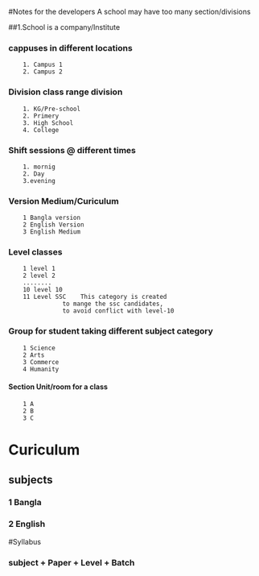 #Notes for the developers
A school may have too many section/divisions

##1.School is a company/Institute
###    cappuses    in different locations
        1. Campus 1 
        2. Campus 2 
###    Division    class range division
        1. KG/Pre-school
        2. Primery
        3. High School
        4. College
###    Shift       sessions @ different times
        1. mornig
        2. Day
        3.evening
###    Version     Medium/Curiculum
        1 Bangla version
        2 English Version
        3 English Medium
###    Level   classes
        1 level 1
        2 level 2
        ........
        10 level 10
        11 Level SSC    This category is created
                   to mange the ssc candidates,
                   to avoid conflict with level-10
###    Group  for student taking different subject category
        1 Science
        2 Arts
        3 Commerce
        4 Humanity
#### Section Unit/room for a class
        1 A
        2 B
        3 C


# Curiculum
## subjects
### 1 Bangla
### 2 English

#Syllabus
### subject + Paper + Level + Batch 
